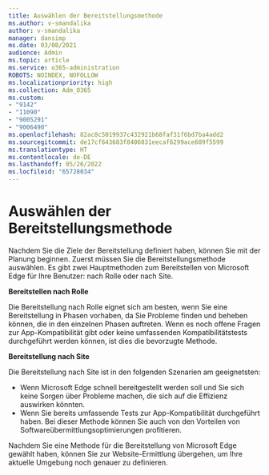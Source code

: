 ```yaml
---
title: Auswählen der Bereitstellungsmethode
ms.author: v-smandalika
author: v-smandalika
manager: dansimp
ms.date: 03/08/2021
audience: Admin
ms.topic: article
ms.service: o365-administration
ROBOTS: NOINDEX, NOFOLLOW
ms.localizationpriority: high
ms.collection: Adm_O365
ms.custom:
- "9142"
- "11090"
- "9005291"
- "9006490"
ms.openlocfilehash: 82ac8c5019937c432921b68faf31f6bd7ba4add2
ms.sourcegitcommit: de17cf643683f8406831eecaf6299ace609f5599
ms.translationtype: HT
ms.contentlocale: de-DE
ms.lasthandoff: 05/26/2022
ms.locfileid: "65728034"
---
```

# <a name="determine-your-deployment-method"></a>Auswählen der Bereitstellungsmethode

Nachdem Sie die Ziele der Bereitstellung definiert haben, können Sie mit der Planung beginnen. Zuerst müssen Sie die Bereitstellungsmethode auswählen. Es gibt zwei Hauptmethoden zum Bereitstellen von Microsoft Edge für Ihre Benutzer: nach Rolle oder nach Site.

**Bereitstellen nach Rolle**

Die Bereitstellung nach Rolle eignet sich am besten, wenn Sie eine Bereitstellung in Phasen vorhaben, da Sie Probleme finden und beheben können, die in den einzelnen Phasen auftreten. Wenn es noch offene Fragen zur App-Kompatibilität gibt oder keine umfassenden Kompatibilitätstests durchgeführt werden können, ist dies die bevorzugte Methode.

**Bereitstellung nach Site**

Die Bereitstellung nach Site ist in den folgenden Szenarien am geeignetsten:

- Wenn Microsoft Edge schnell bereitgestellt werden soll und Sie sich keine Sorgen über Probleme machen, die sich auf die Effizienz auswirken könnten.
- Wenn Sie bereits umfassende Tests zur App-Kompatibilität durchgeführt haben.
Bei dieser Methode können Sie auch von den Vorteilen von Softwareübermittlungsoptimierungen profitieren.

Nachdem Sie eine Methode für die Bereitstellung von Microsoft Edge gewählt haben, können Sie zur Website-Ermittlung übergehen, um Ihre aktuelle Umgebung noch genauer zu definieren.
